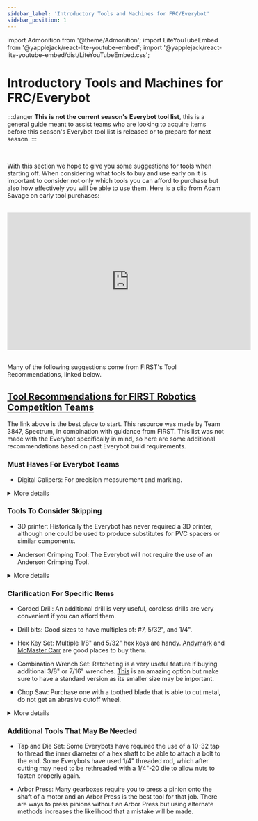 ```yaml
---
sidebar_label: 'Introductory Tools and Machines for FRC/Everybot'
sidebar_position: 1
---
```


import Admonition from '@theme/Admonition';
import LiteYouTubeEmbed from '@yapplejack/react-lite-youtube-embed';
import '@yapplejack/react-lite-youtube-embed/dist/LiteYouTubeEmbed.css';

# Introductory Tools and Machines for FRC/Everybot

:::danger
**This is not the current season's Everybot tool list**, this is a general guide meant to assist teams who are looking to acquire items before this season's Everybot tool list is released or to prepare for next season.
:::

<br />

With this section we hope to give you some suggestions for tools when starting off. When considering what tools to buy and use early on it is important to consider not only which tools you can afford to purchase but also how effectively you will be able to use them. Here is a clip from Adam Savage on early tool purchases:  

<br />

<div style={{ textAlign: 'center'}}>
<iframe width="560" height="315" src="https://www.youtube.com/embed/n5laGi3GO7M?si=NYpDQa7f01wlM4ni&amp;clip=Ugkxa4vnbPNX3zZ4lA0Xf2CLy-qP278sk7kG&amp;clipt=EP2LFhij-Bg" title="YouTube video player" frameborder="0" allow="accelerometer; autoplay; clipboard-write; encrypted-media; gyroscope; picture-in-picture; web-share" allowfullscreen="true"></iframe>
</div>

<br/>

Many of the following suggestions come from FIRST's Tool Recommendations, linked below.

## [Tool Recommendations for FIRST Robotics Competition Teams](https://www.firstinspires.org/sites/default/files/uploads/resource_library/frc/team-resources/frc_tool_recommendations.pdf) 

The link above is the best place to start. This resource was made by Team 3847, Spectrum, in combination with guidance from FIRST. This list was not made with the Everybot specifically in mind, so here are some additional recommendations based on past Everybot build requirements.

### Must Haves For Everybot Teams

- Digital Calipers: For precision measurement and marking.

<details >
    <summary>
    More details
    </summary>
    <div>
         - Digital Calipers: When the Everybot build guide is released (or shortly thereafter) there will be engineering drawings provided that contain the information needed to manufacture the various parts of the robot. Digital calipers are the best measurement tool for finding and scribing the location of most of the desired features in the engineering drawings (typically holes).
    </div>
</details>

### Tools To Consider Skipping

- 3D printer: Historically the Everybot has never required a 3D printer, although one could be used to produce substitutes for PVC spacers or similar components.

- Anderson Crimping Tool: The Everybot will not require the use of an Anderson Crimping Tool.


<details >
    <summary>
    More details
    </summary>
    <div>
        - 3D printer: If your only goal this season is to build the Everybot, then a printer is not needed. Additionally if nobody on the team has experience using one it can be tough to gain experience during the season. That being said, it is an amazing purchase for students who wish to get experience using them as well as learning CAD and 3D design and they are useful for making improvements to the Everybot/designing and building your own robot.
         - Anderson Crimping Tool: Anderson connectors are amazing for making strong wire to wire connections but the Everybot has moved away from using them. Instead we use inline WAGOs which are significantly easier to use while still providing a great connection. Other styles of “quick disconnect” wire connections may also be used as long as they follow the robot construction rules and electrical requirements as outlined in the FIRST Game Manual.
    </div>
</details>

### Clarification For Specific Items

- Corded Drill: An additional drill is very useful, cordless drills are very convenient if you can afford them.

- Drill bits: Good sizes to have multiples of: #7, 5/32", and 1/4".

- Hex Key Set: Multiple 1/8" and 5/32" hex keys are handy. [Andymark](https://www.andymark.com/products/allen-wrenches?via=Z2lkOi8vYW5keW1hcmsvV29ya2FyZWE6OkNhdGFsb2c6OkNhdGVnb3J5LzVhZjhhYmMyYmM2ZjZkNWUzNmYyMzM5Zg) and [McMaster Carr](https://www.mcmaster.com/products/hex-keys/l-keys-9/) are good places to buy them.

- Combination Wrench Set: Ratcheting is a very useful feature if buying additional 3/8" or 7/16" wrenches. [This](https://www.andymark.com/products/3-8-in-and-7-16-in-double-box-ratcheting-socketing-wrench?via=Z2lkOi8vYW5keW1hcmsvV29ya2FyZWE6OkNhdGFsb2c6OkNhdGVnb3J5LzVhZjhhYmMyYmM2ZjZkNWUzNmYyMzM5Zg) is an amazing option but make sure to have a standard version as its smaller size may be important.
  
- Chop Saw: Purchase one with a toothed blade that is able to cut metal, do not get an abrasive cutoff wheel.

<details >
    <summary>
    More details
    </summary>
    <div>
        - Corded Drill: Typically the Everybot requires many holes to be drilled. Having two handheld drills allows for multiple students to work on different assemblies (or drill out mistakes faster). Additionally, cordless drills are always nice to have if you can afford them. You will also likely need additional drill bits. 
        - Hex Key Set: Everybots typically use 1/8", 5/32" and 3/16" more commonly than other sizes, having two or more 1/8" and 5/32" hex keys will be useful. Some components may require the usage of a metric set. Other components may require odd sizes. Sometimes you can get away with adding a layer of tape around the end of a slightly undersized hex key. Folding hex key sets are generally not recommended.
        <div>
        <Admonition type="tip" icon="💡" title="Additional Info">
        - 1/8" hex key = #10 button head bolts
        - 5/32" hex key = #10 socket head and 1/4"-20 button head bolts 
        - 3/16" hex key = 1/4"-20 socket head 
        - 3/8" wrench = #10 nut
  
        #10 (0.19") hardware is incredibly common in FRC and 1/4"-20 is also popular. Manufacture’s product pages for FRC components typically include documentation showing what hardware is required for assembly or mounting.
        </Admonition>
        </div>
    </div>
</details>


### Additional Tools That May Be Needed

- Tap and Die Set: Some Everybots have required the use of a 10-32 tap to thread the inner diameter of a hex shaft to be able to attach a bolt to the end. Some Everybots have used 1/4" threaded rod, which after cutting may need to be rethreaded with a 1/4"-20 die to allow nuts to fasten properly again.

- Arbor Press: Many gearboxes require you to press a pinion onto the shaft of a motor and an Arbor Press is the best tool for that job. There are ways to press pinions without an Arbor Press but using alternate methods increases the likelihood that a mistake will be made.


